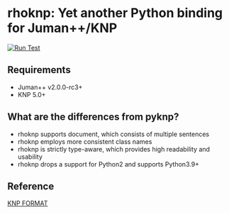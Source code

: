 # rhoknp: Yet another Python binding for Juman++/KNP

[![Run Test](https://github.com/ku-nlp/rhoknp/actions/workflows/test.yml/badge.svg)](https://github.com/ku-nlp/rhoknp/actions/workflows/test.yml)

## Requirements
- Juman++ v2.0.0-rc3+
- KNP 5.0+

## What are the differences from pyknp?

- rhoknp supports document, which consists of multiple sentences
- rhoknp employs more consistent class names
- rhoknp is strictly type-aware, which provides high readability and usability
- rhoknp drops a support for Python2 and supports Python3.9+


## Reference
[KNP FORMAT](http://cr.fvcrc.i.nagoya-u.ac.jp/~sasano/knp/format.html)
